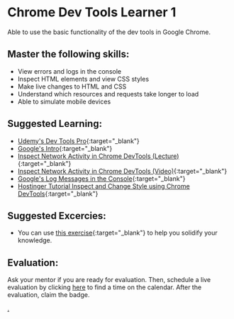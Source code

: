 # Chrome Dev Tools Learner 1

Able to use the basic functionality of the dev tools in Google Chrome.

## Master the following skills:

- View errors and logs in the console
- Inspect HTML elements and view CSS styles
- Make live changes to HTML and CSS
- Understand which resources and requests take longer to load
- Able to simulate mobile devices

## Suggested Learning:

- [Udemy's Dev Tools Pro](https://www.udemy.com/course/devtools-2017-the-basics-of-chrome-developer-tools/){:target="\_blank"}
- [Google's Intro](https://developers.google.com/web/tools/chrome-devtools){:target="\_blank"}
- [Inspect Network Activity in Chrome DevTools (Lecture)](https://developers.google.com/web/tools/chrome-devtools/network){:target="\_blank"}
- [Inspect Network Activity in Chrome DevTools (Video)](https://www.youtube.com/watch?v=e1gAyQuIFQo){:target="\_blank"}
- [Google's Log Messages in the Console](https://developer.chrome.com/docs/devtools/console/log/){:target="\_blank"}
- [Hostinger Tutorial Inspect and Change Style using Chrome DevTools](https://www.hostinger.com/tutorials/website/how-to-inspect-and-change-style-using-google-chrome){:target="\_blank"}

## Suggested Excercies:

- You can use [this exercise](https://docs.google.com/document/d/e/2PACX-1vRZZgCknL_eQTuvhvExiXKZpww-t3xrMX7-8TGi-CubyqRpeoLNfas2gtZ3_EFY8JzBNKSaIk5XSm2W/pub){:target="\_blank"} to help you solidify your knowledge.

## Evaluation:

Ask your mentor if you are ready for evaluation. Then, schedule a live evaluation by clicking [here](https://webdev.codex.academy/mastery-eval-1-first-steps?a1=Chrome%20Dev%20Tools%20Learner%201&a2=CwCMwmY-RIOhHS-KOb12oA) to find a time on the calendar. After the evaluation, claim the badge.

[.](level-1)
